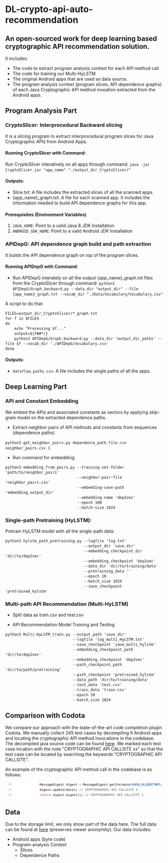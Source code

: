 # DL-crypto-api-auto-recommendation
## An open-sourced work for deep learning based cryptographic API recommendation solution.
It includes:
* The code to extract program analysis context for each API method call
* The code for training our Multi-HyLSTM
* The original Android apps that are used as data source.
* The program analysis context (program slices, API dependence graphs) of each Java Cryptographic API method invoation extracted from the Android apps. 

## Program Analysis Part

### CryptoSlicer: Interprocedural Backward slicing
It is a slicing program to extract interprocedural program slices for Java Cryptographic APIs from Android Apps.
#### Running CryptoSlicer with Command:
Run CryptoSlicer interatively on all apps through command: `java -jar CryptoSlicer.jar "app_name" "./output_dir_CryptoSlicer/"`


#### Outputs:
* Slice.txt: A file includes the extracted slices of all the scanned apps.
* {app_name}_graph.txt: A file for each scanned app. It includes the information needed to build API dependence graphs for this app. 

#### Prerequisites (Environment Variables)
1. `JAVA_HOME`: Point to a valid Java 8 JDK Installation
2. `ANDROID_SDK_HOME`: Point to a valid Android JDK Installation




### APIDepG: API dependence graph build and path extraction
It builds the API dependence graph on top of the program slices. 
#### Running APIDepG with Command:
* Run APIDepG interately on all the output  {app_name}_graph.txt files from the CryptoSlicer through command:
`python3 APIDepG/Graph_backward.py --data_dir "output_dir" --file {app_name}_graph.txt --vocab_dir "./Data/Vocabulary/Vocabulary.csv"`


A script to do that:

    FILES=output_dir_CryptoSlicer/*_graph.txt
    for f in $FILES
    do
        echo "Processing $f..."
        output=${f##*/}
        python3 APIDepG/Graph_backward.py --data_dir 'output_dir_paths' --file $f --vocab_dir './APIDepG/Vocabulary.csv'
    done

#### Outputs:
* `dataflow_paths.csv`: A file includes the single paths of all the apps.

## Deep Learning Part
### API and Constant Embedding
We embed the APIs and associated constants as vectors by applying skip-gram model on the extracted dependence paths.

* Extract neighbor pairs of API methods and constants from sequences (dependence paths) 

`python3 get_neighbor_pairs.py dependence_path_file.csv neighbor_pairs.csv 1` 

* Run command for embedding:
```
python3 embedding_from_pairs.py --training-set-folder 'path/to/neighbor_pairs' 
                                --neighbor-pair-file 'neighbor_pairs.csv' 
                                --embedding-save-path 'embedding_output_dir' 
                                --embedding-name 'dep2vec' 
                                --epoch 100 
                                --batch-size 1024
```
### Single-path Pretraining (HyLSTM):
Pretrain HyLSTM model with all the single-path data:
```
python3 hylstm_path_pretraining.py --logfile 'log.txt'
                                   --output_dir 'save_dir'
                                   --embedding_checkpoint_dir 'dir/to/dep2vec'
                                   --embedding_checkpoint 'dep2vec'
                                   --data_dir 'dir/to/training/data'
                                   --pretraining_data ''
                                   --epoch 10
                                   --batch_size 1024
                                   --save_checkpoint 'pretrained_hylstm'

```

### Multi-path API Recommendation (Multi-HyLSTM)
* Split data as train.csv and test.csv

* API Recommendation Model Training and Testing
```
python3 Multi-HyLSTM_train.py --output_path 'save_dir'
                              --logfile 'log_multi_HyLSTM.txt'
                              --save_checkpoint 'save_multi_hylstm'
                              --embedding_checkpoint_path 'dir/to/dep2vec'
                              --embedding_checkpoint 'dep2vec'
                              --path_checkpoint_path 'dir/to/path/pretraining'
                              --path_checkpoint 'pretrained_hylstm'
                              --data_path 'dir/to/training/data'
                              --test_data 'test.csv'
                              --train_data 'train.csv'
                              --epoch 10
                              --batch_size 1024
```




## Comparison with Codota
We compare our approach with the state-of-the-art code completion plugin Codota. We manually collect 245 test cases by decompiling 9 Android apps and locating the cryptographic API method invocations in the codebase. The decompiled java source code can be found [here](https://github.com/Anya92929/DL-crypto-api-auto-recommendation/tree/main/Comparison_with_Codota). We marked each test case location with the note "CRYPTOGRAPHIC API CALLSITE xx" so that the test case can be located by searching the keywords "CRYPTOGRAPHIC API CALLSITE". 

An example of the cryptographic API method call in the codebase is as follows:

<img src="Comparison_with_Codota/testcase_example.png" alt="example" width="600"/>

## Data
Due to the storage limit, we only show part of the data here. The full data can be found at [here](https://drive.google.com/drive/folders/1fc3A3ORcVJUDcPsH2jVHadpgTkbTs8nt?usp=sharing) (preserves viewer anonymity).
Our data includes:
* Android apps (byte code)
* Program-analysis Context
   * Slices
   * Dependence Paths
